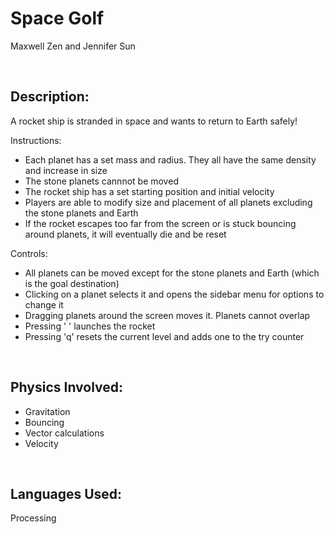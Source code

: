 # Space Golf

Maxwell Zen and Jennifer Sun 

<br/>

## Description:
A rocket ship is stranded in space and wants to return to Earth safely! 

Instructions:
* Each planet has a set mass and radius. They all have the same density and increase in size
* The stone planets cannnot be moved
* The rocket ship has a set starting position and initial velocity
* Players are able to modify size and placement of all planets excluding the stone planets and Earth
* If the rocket escapes too far from the screen or is stuck bouncing around planets, it will eventually die and be reset

Controls:
* All planets can be moved except for the stone planets and Earth (which is the goal destination)
* Clicking on a planet selects it and opens the sidebar menu for options to change it
* Dragging planets around the screen moves it. Planets cannot overlap
* Pressing ' ' launches the rocket
* Pressing 'q' resets the current level and adds one to the try counter 
<br/>

## Physics Involved:

* Gravitation
* Bouncing
* Vector calculations
* Velocity 
<br/>

## Languages Used:
Processing

